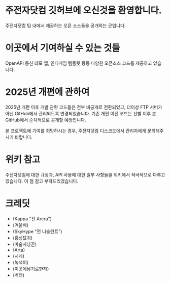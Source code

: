 # 주전자닷컴 깃허브에 오신것을 환영합니다.
주전자닷컴 팀 내에서 제공하는 오픈 소스들을 공개하는 곳입니다.

# 이곳에서 기여하실 수 있는 것들
OpenAPI 통신 데모 앱, 인디게임 템플릿 등등 다양한 오픈소스 코드를 제공하고 있습니다.

# 2025년 개편에 관하여
2025년 개편 이후 개발 관련 코드들은 전부 비공개로 전환되었고, 더이상 FTP 서버가 아닌 GitHub에서 관리되도록 변경되었습니다.
기존 개편 이전 코드는 선별 이후 본 GitHub에서 순차적으로 공개할 예정입니다.

본 프로젝트에 기여를 희망하시는 경우, 주전자닷컴 디스코드에서 관리자에게 문의해주시기 바랍니다.

# 위키 참고
주전자닷컴에 대한 규정과, API 사용에 대한 일부 사항들을 위키에서 적극적으로 다루고 있습니다. 이 점 참고 부탁드리겠습니다.

# 크레딧
 * (Kappa "전 Arcra")
 * (겨울배)
 * (SkyHype "전 니슬런트")
 * (홍성묘귀)
 * (마술사냥꾼)
 * (Arta)
 * (시네)
 * (녹색이)
 * (이곳에남기로한자)
 * (벡터)
    
